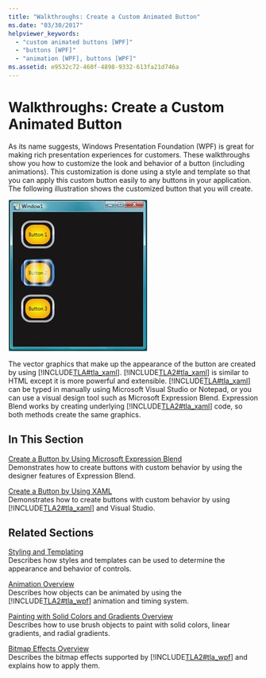 ```yaml
---
title: "Walkthroughs: Create a Custom Animated Button"
ms.date: "03/30/2017"
helpviewer_keywords: 
  - "custom animated buttons [WPF]"
  - "buttons [WPF]"
  - "animation [WPF], buttons [WPF]"
ms.assetid: e9532c72-460f-4898-9332-613fa21d746a
---
```

# Walkthroughs: Create a Custom Animated Button
As its name suggests, Windows Presentation Foundation (WPF) is great for making rich presentation experiences for customers. These walkthroughs show you how to customize the look and behavior of a button (including animations). This customization is done using a style and template so that you can apply this custom button easily to any buttons in your application. The following illustration shows the customized button that you will create.  
  
 ![The customized button that you will create](media/custom-button-blend-intro.jpg "custom_button_blend_Intro")  
  
 The vector graphics that make up the appearance of the button are created by using [!INCLUDE[TLA#tla_xaml](../../../../includes/tlasharptla-xaml-md.md)]. [!INCLUDE[TLA2#tla_xaml](../../../../includes/tla2sharptla-xaml-md.md)] is similar to HTML except it is more powerful and extensible. [!INCLUDE[TLA#tla_xaml](../../../../includes/tlasharptla-xaml-md.md)] can be typed in manually using Microsoft Visual Studio or Notepad, or you can use a visual design tool such as Microsoft Expression Blend. Expression Blend works by creating underlying [!INCLUDE[TLA2#tla_xaml](../../../../includes/tla2sharptla-xaml-md.md)] code, so both methods create the same graphics.  
  
## In This Section  
 [Create a Button by Using Microsoft Expression Blend](walkthrough-create-a-button-by-using-microsoft-expression-blend.md)  
 Demonstrates how to create buttons with custom behavior by using the designer features of Expression Blend.  
  
 [Create a Button by Using XAML](walkthrough-create-a-button-by-using-xaml.md)  
 Demonstrates how to create buttons with custom behavior by using [!INCLUDE[TLA2#tla_xaml](../../../../includes/tla2sharptla-xaml-md.md)] and Visual Studio.  
  
## Related Sections  
 [Styling and Templating](styling-and-templating.md)  
 Describes how styles and templates can be used to determine the appearance and behavior of controls.  
  
 [Animation Overview](../graphics-multimedia/animation-overview.md)  
 Describes how objects can be animated by using the [!INCLUDE[TLA2#tla_wpf](../../../../includes/tla2sharptla-wpf-md.md)] animation and timing system.  
  
 [Painting with Solid Colors and Gradients Overview](../graphics-multimedia/painting-with-solid-colors-and-gradients-overview.md)  
 Describes how to use brush objects to paint with solid colors, linear gradients, and radial gradients.  
  
 [Bitmap Effects Overview](../graphics-multimedia/bitmap-effects-overview.md)  
 Describes the bitmap effects supported by [!INCLUDE[TLA2#tla_wpf](../../../../includes/tla2sharptla-wpf-md.md)] and explains how to apply them.
